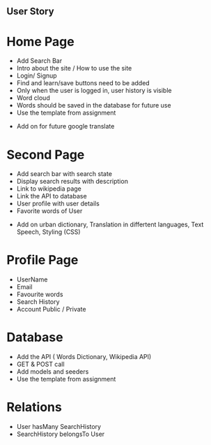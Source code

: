 ## User Story

# Home Page

- Add Search Bar
- Intro about the site / How to use the site
- Login/ Signup
- Find and learn/save buttons need to be added
- Only when the user is logged in, user history is visible
- Word cloud
- Words should be saved in the database for future use
- Use the template from assignment

* Add on for future google translate

# Second Page

- Add search bar with search state
- Display search results with description
- Link to wikipedia page
- Link the API to database
- User profile with user details
- Favorite words of User

* Add on urban dictionary, Translation in differtent languages, Text Speech, Styling (CSS)

# Profile Page

- UserName
- Email
- Favourite words
- Search History
- Account Public / Private

# Database

- Add the API ( Words Dictionary, Wikipedia API)
- GET & POST call
- Add models and seeders
- Use the template from assignment

# Relations

- User hasMany SearchHistory
- SearchHistory belongsTo User
